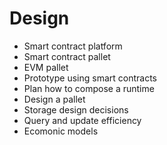 # Design

* Smart contract platform
* Smart contract pallet
* EVM pallet
* Prototype using smart contracts
* Plan how to compose a runtime
* Design a pallet
* Storage design decisions
* Query and update efficiency
* Ecomonic models